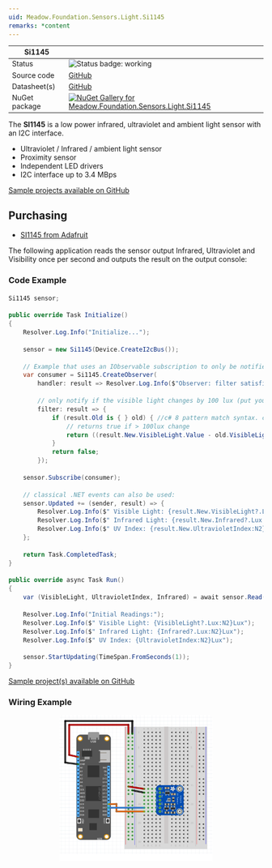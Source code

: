 ```yaml
---
uid: Meadow.Foundation.Sensors.Light.Si1145
remarks: *content
---
```


| Si1145 | |
|--------|--------|
| Status | <img src="https://img.shields.io/badge/Working-brightgreen" style="width: auto; height: -webkit-fill-available;" alt="Status badge: working" /> |
| Source code | [GitHub](https://github.com/WildernessLabs/Meadow.Foundation/tree/main/Source/Meadow.Foundation.Peripherals/Sensors.Light.Si1145) |
| Datasheet(s) | [GitHub](https://github.com/WildernessLabs/Meadow.Foundation/tree/main/Source/Meadow.Foundation.Peripherals/Sensors.Light.Si1145/Datasheet) |
| NuGet package | <a href="https://www.nuget.org/packages/Meadow.Foundation.Sensors.Light.Si1145/" target="_blank"><img src="https://img.shields.io/nuget/v/Meadow.Foundation.Sensors.Light.Si1145.svg?label=Meadow.Foundation.Sensors.Light.Si1145" alt="NuGet Gallery for Meadow.Foundation.Sensors.Light.Si1145" /></a> |

The **SI1145** is a low power infrared, ultraviolet and ambient light sensor with an I2C interface.

* Ultraviolet / Infrared / ambient light sensor
* Proximity sensor
* Independent LED drivers
* I2C interface up to 3.4 MBps

[Sample projects available on GitHub](https://github.com/WildernessLabs/Meadow.Foundation/tree/main/Source/Meadow.Foundation.Peripherals/Sensors.Light.Si1145/Samples/) 

## Purchasing

* [SI1145 from Adafruit](https://www.adafruit.com/product/1777)

The following application reads the sensor output Infrared, Ultraviolet and Visibility once per second and outputs the result on the output console:

### Code Example

```csharp
Si1145 sensor;

public override Task Initialize()
{
    Resolver.Log.Info("Initialize...");

    sensor = new Si1145(Device.CreateI2cBus());

    // Example that uses an IObservable subscription to only be notified when the filter is satisfied
    var consumer = Si1145.CreateObserver(
        handler: result => Resolver.Log.Info($"Observer: filter satisfied: {result.New.VisibleLight?.Lux:N2}Lux, old: {result.Old?.VisibleLight?.Lux:N2}Lux"),
   
        // only notify if the visible light changes by 100 lux (put your hand over the sensor to trigger)
        filter: result => {
            if (result.Old is { } old) { //c# 8 pattern match syntax. checks for !null and assigns var.
                // returns true if > 100lux change
                return ((result.New.VisibleLight.Value - old.VisibleLight.Value).Abs().Lux > 100);
            }
            return false;
        });

    sensor.Subscribe(consumer);

    // classical .NET events can also be used:
    sensor.Updated += (sender, result) => {
        Resolver.Log.Info($" Visible Light: {result.New.VisibleLight?.Lux:N2}Lux");
        Resolver.Log.Info($" Infrared Light: {result.New.Infrared?.Lux:N2}Lux");
        Resolver.Log.Info($" UV Index: {result.New.UltravioletIndex:N2}Lux");
    };

    return Task.CompletedTask;
}

public override async Task Run()
{
    var (VisibleLight, UltravioletIndex, Infrared) = await sensor.Read();

    Resolver.Log.Info("Initial Readings:");
    Resolver.Log.Info($" Visible Light: {VisibleLight?.Lux:N2}Lux");
    Resolver.Log.Info($" Infrared Light: {Infrared?.Lux:N2}Lux");
    Resolver.Log.Info($" UV Index: {UltravioletIndex:N2}Lux");

    sensor.StartUpdating(TimeSpan.FromSeconds(1));
}

```

[Sample project(s) available on GitHub](https://github.com/WildernessLabs/Meadow.Foundation/tree/main/Source/Meadow.Foundation.Peripherals/Sensors.Light.Si1145/Samples/Si1145_Sample)

### Wiring Example

<img src="../../API_Assets/Meadow.Foundation.Sensors.Light.SI1145/SI1145_Fritzing.svg" 
    style="width: 60%; display: block; margin-left: auto; margin-right: auto;" />




